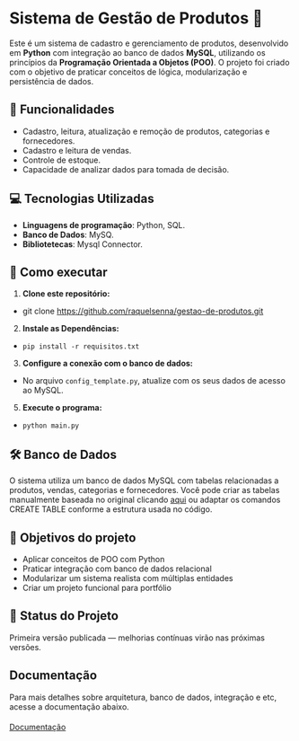 # Sistema de Gestão de Produtos 🛒

Este é um sistema de cadastro e gerenciamento de produtos, desenvolvido em **Python** com integração ao banco de dados **MySQL**, utilizando os princípios da **Programação Orientada a Objetos (POO)**. O projeto foi criado com o objetivo de praticar conceitos de lógica, modularização e persistência de dados.

## 🔧 Funcionalidades
- Cadastro, leitura, atualização e remoção de produtos, categorias e fornecedores.
- Cadastro e leitura de vendas.
- Controle de estoque.
- Capacidade de analizar dados para tomada de decisão.

## 💻 Tecnologias Utilizadas 
- **Linguagens de programação**: Python, SQL.
- **Banco de Dados**: MySQ.
- **Bibliotetecas**: Mysql Connector.

## 🚀 Como executar

1. **Clone este repositório:**
- git clone https://github.com/raquelsenna/gestao-de-produtos.git

2. **Instale as Dependências:**
- ` pip install -r requisitos.txt `

3. **Configure a conexão com o banco de dados:**
- No arquivo `config_template.py`, atualize com os seus dados de acesso ao MySQL.

5. **Execute o programa:**
- `python main.py`

## 🛠️ Banco de Dados
O sistema utiliza um banco de dados MySQL com tabelas relacionadas a produtos, vendas, categorias e fornecedores.
Você pode criar as tabelas manualmente baseada no original clicando [aqui](https://github.com/raquelsenna/gestao-de-produtos/wiki/Banco-de-Dados#estrutura-das-tabelas) ou adaptar os comandos CREATE TABLE conforme a estrutura usada no código.

## 🎯 Objetivos do projeto
- Aplicar conceitos de POO com Python
- Praticar integração com banco de dados relacional
- Modularizar um sistema realista com múltiplas entidades
- Criar um projeto funcional para portfólio

## 📌 Status do Projeto
Primeira versão publicada — melhorias contínuas virão nas próximas versões.

## Documentação
Para mais detalhes sobre arquitetura, banco de dados, integração e etc, acesse a documentação abaixo.
####
[Documentação](https://github.com/raquelsenna/gestao-de-produtos/wiki)
